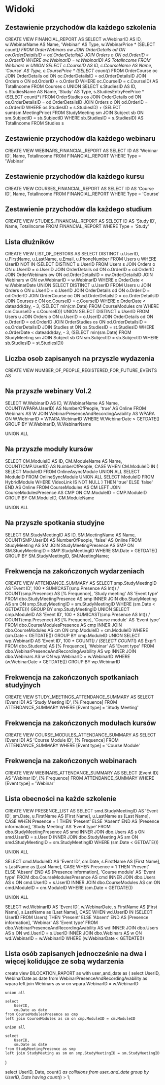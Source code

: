 # Widoki
## Zestawienie przychodów dla każdego szkolenia


CREATE VIEW FINANCIAL_REPORT AS
SELECT w.WebinarID AS ID, w.WebinarName AS Name, 'Webinar' AS Type, w.WebinarPrice *
    (SELECT count(*)
    FROM OrderWebinars ow JOIN
    OrderDetails od ON ow.OrderDetailsID = od.OrderDetailsID JOIN
    Orders o ON od.OrderID = o.OrderID
    WHERE ow.WebinarID = w.WebinarID) AS TotalIncome
FROM Webinars w
UNION
SELECT c.CourseID AS ID, c.CourseName AS Name, 'Course' AS Type, c.CoursePrice *
    (SELECT count(*)
    FROM OrderCourse oc JOIN
    OrderDetails od ON oc.OrderDetailsID = od.OrderDetailsID JOIN
    Orders o ON od.OrderID = o.OrderID
    WHERE oc.CourseID = c.CourseID) AS TotalIncome
FROM Courses c
UNION
SELECT s.StudiesID AS ID, s.StudiesName AS Name, 'Study' AS Type, s.StudiesEntryFeePrice *
    (SELECT count(*)
    FROM OrderStudies os JOIN
    OrderDetails od ON os.OrderDetailsID = od.OrderDetailsID JOIN
    Orders o ON od.OrderID = o.OrderID
    WHERE os.StudiesID = s.StudiesID) +
    (SELECT sum(sm.MeetingPrice)
    FROM StudyMeeting sm JOIN
    Subject sb ON sm.SubjectID = sb.SubjectID
    WHERE sb.StudiesID = s.StudiesID) AS TotalIncome
FROM Studies s


## Zestawienie przychodów dla każdego webinaru


CREATE VIEW WEBINARS_FINANCIAL_REPORT AS
SELECT ID AS 'Webinar ID', Name, TotalIncome
FROM FINANCIAL_REPORT
WHERE Type = 'Webinar'


## Zestawienie przychodów dla każdego kursu


CREATE VIEW COURSES_FINANCIAL_REPORT AS
SELECT ID AS 'Course ID', Name, TotalIncome
FROM FINANCIAL_REPORT
WHERE Type = 'Course'


## Zestawienie przychodów dla każdego studium


CREATE VIEW STUDIES_FINANCIAL_REPORT AS
SELECT ID AS 'Study ID', Name, TotalIncome
FROM FINANCIAL_REPORT
WHERE Type = 'Study'


## Lista dłużników


CREATE VIEW LIST_OF_DEBTORS AS
SELECT DISTINCT
u.UserID,
u.FirstName,
u.LastName,
u.Email,
u.PhoneNumber
FROM Users u
WHERE UserID NOT IN
(SELECT DISTINCT u.UserID
FROM Users s JOIN Orders o ON u.UserID = o.UserID
JOIN OrderDetails od ON o.OrderID = od.OrderID
JOIN OrderWebinars ow ON od.OrderDetailsID = ow.OrderDetailsID
JOIN Webinars w ON ow.WebinarID = w.WebinarID
WHERE o.OrderDate < w.WebinarDate
UNION
SELECT DISTINCT u.UserID
FROM Users u
JOIN Orders o ON u.UserID = o.UserID
JOIN OrderDetails od ON o.OrderID = od.OrderID
JOIN OrderCourse oc ON od.OrderDetailsID = oc.OrderDetailsID
JOIN Courses c ON oc.CourseID = c.CourseID
WHERE o.OrderDate < dateadd(day, - 3,
    (SELECT min(cm.Date)
    FROM CourseModules cm
    WHERE cm.CourseID = c.CourseID))
UNION
SELECT DISTINCT u.UserID
FROM Users u
JOIN Orders o ON u.UserID = o.UserID
JOIN OrderDetails od ON o.OrderID = od.OrderID
JOIN OrderStudies os ON od.OrderDetailsID = os.OrderDetailsID
JOIN Studies st ON os.StudiesID = st.StudiesID
WHERE o.OrderDate < dateadd(day, - 3,
    (SELECT min(sm.Date)
    FROM StudyMeeting sm
          JOIN Subject sb ON sm.SubjectID = sb.SubjectID
    WHERE sb.StudiesID = st.StudiesID))


## Liczba osob zapisanych na przyszle wydazenia


CREATE VIEW NUMBER_OF_PEOPLE_REGISTERED_FOR_FUTURE_EVENTS AS

## Na przyszłe webinary Vol.2


SELECT 
    W.WebinarID AS ID,
    W.WebinarName AS Name,
    COUNT(WPARA.UserID) AS NumberOfPeople,
    'true' AS Online
FROM Webinars AS W
JOIN WebinarPresenceAndRecordingAvability AS WPARA 
    ON W.WebinarID = WPARA.WebinarID
WHERE W.WebinarDate > GETDATE()
GROUP BY W.WebinarID, W.WebinarName

UNION ALL

## Na przyszłe moduły kursów


SELECT 
    CM.ModuleID AS ID,
    CM.ModuleName AS Name,
    COUNT(CMP.UserID) AS NumberOfPeople,
    CASE 
        WHEN CM.ModuleID IN (
            SELECT ModuleID FROM OnlineAsyncModule
            UNION ALL
            SELECT ModuleID FROM OnlineSyncModule
            UNION ALL
            SELECT ModuleID FROM HybridModule
            WHERE VideoLink IS NOT NULL
        ) THEN 'true'
        ELSE 'false'
    END AS Online
FROM CourseModules AS CM
LEFT JOIN CourseModulesPresence AS CMP 
    ON CM.ModuleID = CMP.ModuleID
GROUP BY CM.ModuleID, CM.ModuleName

UNION ALL

## Na przyszłe spotkania studyjne


SELECT 
    SM.StudyMeetingID AS ID,
    SM.MeetingName AS Name,
    COUNT(SMP.UserID) AS NumberOfPeople,
    'false' AS Online
FROM StudyMeeting AS SM
JOIN StudyMeetingPresence AS SMP 
    ON SM.StudyMeetingID = SMP.StudyMeetingID
WHERE SM.Date > GETDATE()
GROUP BY SM.StudyMeetingID, SM.MeetingName;

## Frekwencja na zakończonych wydarzeniach


CREATE VIEW ATTENDANCE_SUMMARY AS
SELECT smp.StudyMeetingID AS 'Event ID',
100 * SUM(CAST(smp.Presence AS Int)) / COUNT(smp.Presence) AS [% Frequence],
'Study meeting' AS 'Event type'
FROM dbo.StudyMeetingPresence AS smp INNER JOIN
dbo.StudyMeeting AS sm ON smp.StudyMeetingID = sm.StudyMeetingID
WHERE (sm.Date < GETDATE())
GROUP BY smp.StudyMeetingID
UNION
SELECT cmp.ModuleID AS 'Event ID',
100 * SUM(CAST(cmp.Presence AS Int)) / COUNT(cmp.Presence) AS [% Frequence],
'Course module' AS 'Event type'
FROM dbo.CourseModulesPresence AS cmp INNER JOIN
dbo.CourseModules AS cm ON cmp.ModuleID = cm.ModuleID
WHERE (cm.Date < GETDATE())
GROUP BY cmp.ModuleID
UNION
SELECT wp.WebinarID AS 'Event ID',
100 * COUNT(*) / (SELECT COUNT(*) AS Expr1
FROM dbo.Students) AS [% Frequence],
'Webinar' AS 'Event type'
FROM dbo.WebinarPresenceAndRecordingAvability AS wp INNER JOIN
dbo.Webinars AS w ON wp.WebinarID = w.WebinarID
WHERE (w.WebinarDate < GETDATE())
GROUP BY wp.WebinarID


## Frekwencja na zakończonych spotkaniach studyjnych


CREATE VIEW STUDY_MEETINGS_ATTENDANCE_SUMMARY AS
SELECT [Event ID] AS 'Study Meeting ID', [% Frequence]
FROM ATTENDANCE_SUMMARY
WHERE [Event type] = 'Study Meeting'


## Frekwencja na zakończonych modułach kursów


CREATE VIEW COURSE_MODULES_ATTENDANCE_SUMMARY AS
SELECT [Event ID] AS 'Course Module ID', [% Frequence]
FROM ATTENDANCE_SUMMARY
WHERE [Event type] = 'Course Module'


## Frekwencja na zakończonych webinarach


CREATE VIEW WEBINARS_ATTENDANCE_SUMMARY AS
SELECT [Event ID] AS 'Webinar ID', [% Frequence]
FROM ATTENDANCE_SUMMARY
WHERE [Event type] = 'Webinar'


## Lista obecności na każde szkolenie


CREATE VIEW PRESENCE_LIST AS
SELECT smd.StudyMeetingID AS 'Event ID', sm.Date, u.FirstName AS [First Name],
u.LastName as [Last Name], CASE WHEN Presence = 1 THEN 'Present' ELSE 'Absent' END AS [Presence information],
'Study Meeting' AS 'Event type'
FROM dbo.StudyMeetingPresence AS smd INNER JOIN
dbo.Users AS s ON smd.UserID = s.UserID INNER JOIN
dbo.StudyMeeting AS sm ON smd.StudyMeetingID = sm.StudyMeetingID
WHERE (sm.Date < GETDATE())

UNION ALL

SELECT cmd.ModuleID AS 'Event ID', cm.Date, s.FirstName AS [First Name],
s.LastName as [Last Name], CASE WHEN Presence = 1 THEN 'Present' ELSE 'Absent' END AS [Presence information],
'Course module' AS 'Event type'
FROM dbo.CourseModulesPresence AS cmd INNER JOIN
dbo.Users AS s ON cmd.UserID = s.UserID INNER JOIN
dbo.CourseModules AS cm ON cmd.ModuleID = cm.ModuleID
WHERE (cm.Date < GETDATE())

UNION ALL

SELECT wd.WebinarID AS 'Event ID', w.WebinarDate, s.FirstName AS [First Name],
s.LastName as [Last Name], CASE WHEN wd.UserID IN (SELECT UserID
FROM Users) THEN 'Present' ELSE 'Absent' END AS [Presence information],
'Webinar' AS 'Event type'
FROM dbo.WebinarPresenceAndRecordingAvability AS wd INNER JOIN
dbo.Users AS s ON wd.UserID = s.UserID INNER JOIN
dbo.Webinars AS w ON wd.WebinarID = w.WebinarID
WHERE (w.WebinarDate < GETDATE())


## Lista osób zapisanych jednocześnie na dwa i więcej kolidujące ze sobą wydarzenia


create view BILOCATION_RAPORT as
with user_and_date as (
    select 
        UserID, 
        WebinarDate as date
    from WebinarPresenceAndRecordingAvability as wpara
    left join Webinars as w on wpara.WebinarID = w.WebinarID

    union all

    select 
        UserID, 
        cm.Date as date
    from CourseModulesPresence as cmp
    left join CourseModules as cm on cmp.ModuleID = cm.ModuleID

    union all

    select 
        UserID, 
        sm.Date as date
    from StudyMeetingPresence as smp
    left join StudyMeeting as sm on smp.StudyMeetingID = sm.StudyMeetingID
)

select 
    UserID, 
    Date, 
    count(*) as collisions
from user_and_date
group by UserID, Date
having count(*) > 1;

